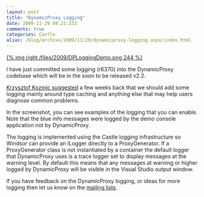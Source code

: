 ```yaml
---
layout: post
title: "DynamicProxy Logging"
date: 2009-11-29 08:21:23Z
comments: true
categories: Castle
alias: /blog/archive/2009/11/29/dynamicproxy-logging.aspx/index.html
---
```


[{% img right /files/2009/DPLoggingDemo.png 244 %}](/files/2009/DPLoggingDemo.png)

I have just committed some logging (r6370) into the DynamicProxy codebase which will be in the soon to be released v2.2.

[Krzysztof Kozmic suggested][1] a few weeks back that we should add some logging mainly around type caching and anything else that may
help users diagnose common problems.

In the screenshot, you can see examples of the logging that you can enable. Note that the blue info messages were logged by the demo console
application not by DynamicProxy.

The logging is implemented using the Castle logging infrastructure so Windsor can provide an ILogger directly to a ProxyGenerator. If a
ProxyGenerator class is not instantiated by a container the default logger that DynamicProxy uses is a trace logger set to display messages
at the warning level. By default this means that any messages at warning or higher logged by DynamicProxy will be visible in the Visual
Studio output window.

If you have feedback on the DynamicProxy logging, or ideas for more logging then let us know on the [mailing lists][2].

[1]: http://issues.castleproject.org/issue/DYNPROXY-120
[2]: http://www.castleproject.org/community/mailinglists.html
